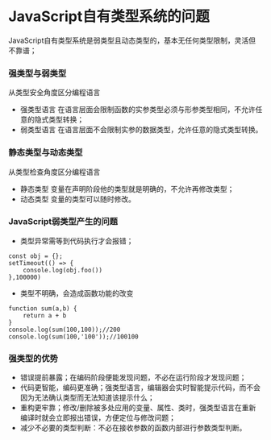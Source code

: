 # JavaScript自有类型系统的问题
JavaScript自有类型系统是弱类型且动态类型的，基本无任何类型限制，灵活但不靠谱；

### 强类型与弱类型
从类型安全角度区分编程语言
- 强类型语言
在语言层面会限制函数的实参类型必须与形参类型相同，不允许任意的隐式类型转换；
- 弱类型语言
在语言层面不会限制实参的数据类型，允许任意的隐式类型转换。

### 静态类型与动态类型
从类型检查角度区分编程语言
- 静态类型
变量在声明阶段他的类型就是明确的，不允许再修改类型；
- 动态类型
变量的类型可以随时修改。

### JavaScript弱类型产生的问题
- 类型异常需等到代码执行才会报错；
```
const obj = {};
setTimeout(() => {
    console.log(obj.foo())
},100000)
```
- 类型不明确，会造成函数功能的改变
```
function sum(a,b) {
    return a + b
}
console.log(sum(100,100));//200
console.log(sum(100,'100'));//100100
```
### 强类型的优势

- 错误提前暴露；在编码阶段便能发现问题，不必在运行阶段才发现问题；
- 代码更智能，编码更准确；强类型语言，编辑器会实时智能提示代码，而不会因为无法确认类型而无法知道该提示什么；
- 重构更牢靠；修改/删除被多处应用的变量、属性、类时，强类型语言在重新编译时就会立即报出错误，方便定位与修改问题；
- 减少不必要的类型判断：不必在接收参数的函数内部进行参数类型判断。
